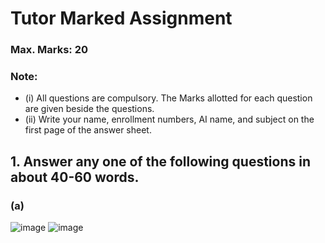 # Tutor Marked Assignment
### Max. Marks: 20
### Note:
* (i) All questions are compulsory. The Marks allotted for each question are given beside the questions.
* (ii) Write your name, enrollment numbers, AI name, and subject on the first page of the answer sheet.
## 1.  Answer any one of the following questions in about 40-60 words.
### (a)
![image](https://github.com/KaveriBridge/NIOS_10th/assets/20998959/7b9dd49a-374c-4a1c-bc24-a78c61b1386a)
![image](https://github.com/KaveriBridge/NIOS_10th/assets/20998959/82bafd44-16e7-461b-b07f-d39a6ca09dff)


